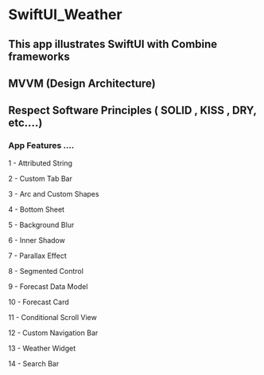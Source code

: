 # SwiftUI_Weather

 ## This app illustrates SwiftUI with Combine frameworks

 ## MVVM (Design Architecture)

 ## Respect Software Principles ( SOLID , KISS , DRY, etc....)

 ### App Features ....

1 - Attributed String

2 - Custom Tab Bar

3 - Arc and Custom Shapes

4 - Bottom Sheet

5 - Background Blur

6 - Inner Shadow

7 - Parallax Effect

8 - Segmented Control

9 - Forecast Data Model

10 - Forecast Card

11 - Conditional Scroll View

12 - Custom Navigation Bar

13 - Weather Widget

14 - Search Bar


 
